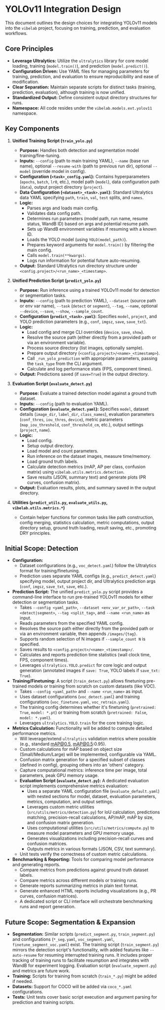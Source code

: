 # YOLOv11 Integration Design

This document outlines the design choices for integrating YOLOv11 models into the `vibelab` project, focusing on training, prediction, and evaluation workflows.

## Core Principles

- **Leverage Ultralytics:** Utilize the `ultralytics` library for core model loading, training (`model.train()`), and prediction (`model.predict()`).
- **Configuration Driven:** Use YAML files for managing parameters for training, prediction, and evaluation to ensure reproducibility and ease of modification.
- **Clear Separation:** Maintain separate scripts for distinct tasks (training, prediction, evaluation), although training is now unified.
- **Standardized Output:** Define consistent output directory structures for runs.
- **Namespace:** All code resides under the `vibelab.models.ext.yolov11` namespace.

## Key Components

1.  **Unified Training Script (`train_yolo.py`)**
    -   **Purpose:** Handles both detection and segmentation model training/fine-tuning.
    -   **Inputs:** `--config` (path to main training YAML), `--name` (base run name), optional `--resume-with` (path to previous run dir), optional `--model` (override model in config).
    -   **Configuration (`<task>_config.yaml`):** Contains hyperparameters (`epochs`, `batch`, `lr0`, etc.), model path (`model`), data configuration path (`data`), output project directory (`project`).
    -   **Data Configuration (`<dataset>_<task>.yaml`):** Standard Ultralytics data YAML specifying `path`, `train`, `val`, `test` splits, and `names`.
    -   **Logic:**
        -   Parses args and loads main config.
        -   Validates data config path.
        -   Determines run parameters (model path, run name, resume status, WandB ID) based on args and potential resume path.
        -   Sets up WandB environment variables if resuming with a known ID.
        -   Loads the YOLO model (using `YOLO(model_path)`).
        -   Prepares keyword arguments for `model.train()` by filtering the main config.
        -   Calls `model.train(**kwargs)`.
        -   Logs run information for potential future auto-resuming.
    -   **Output:** Standard Ultralytics run directory structure under `<config.project>/<run_name>_<timestamp>`.

2.  **Unified Prediction Script (`predict_yolo.py`)**
    -   **Purpose:** Run inference using a trained YOLOv11 model for detection or segmentation tasks.
    -   **Inputs:** `--config` (path to prediction YAML), `--dataset` (source path or env var name), `--task` (`detect` or `segment`), `--tag`, `--name`, optional `--device`, `--save`, `--show`, `--sample_count`.
    -   **Configuration (`predict_<task>.yaml`):** Specifies `model`, `project`, and YOLO prediction parameters (e.g., `conf`, `imgsz`, `save`, `save_txt`).
    -   **Logic:**
        -   Load config and merge CLI overrides (`device`, `save`, `show`).
        -   Resolve the source path (either directly from a provided path or via an environment variable).
        -   Process source directory (list images, optionally sample).
        -   Prepare output directory (`<config.project>/<name>_<timestamp>`).
        -   Call `_run_yolo_prediction` with appropriate parameters, passing the `task_type` from the CLI argument.
        -   Calculate and log performance stats (FPS, component times).
    -   **Output:** Predictions saved (if `save=True`) in the output directory.

3.  **Evaluation Script (`evaluate_detect.py`)**
    -   **Purpose:** Evaluate a trained detection model against a ground truth dataset.
    -   **Inputs:** `--config` (path to evaluation YAML).
    -   **Configuration (`evaluate_detect.yaml`):** Specifies `model`, dataset details (`image_dir`, `label_dir`, `class_names`), evaluation parameters (`conf_thres`, `iou_thres`, `device`), metric parameters (`map_iou_threshold`, `conf_threshold_cm`, etc.), output settings (`project`, `name`).
    -   **Logic:**
        -   Load config.
        -   Setup output directory.
        -   Load model and count parameters.
        -   Run inference on the dataset images, measure time/memory.
        -   Load ground truth labels.
        -   Calculate detection metrics (mAP, AP per class, confusion matrix) using `vibelab.utils.metrics.detection`.
        -   Save results (JSON, summary text) and generate plots (PR curves, confusion matrix).
    -   **Output:** Evaluation results, plots, and summary saved in the output directory.

4.  **Utilities (`predict_utils.py`, `evaluate_utils.py`, `vibelab.utils.metrics.*`)**
    -   Contain helper functions for common tasks like path construction, config merging, statistics calculation, metric computations, output directory setup, ground truth loading, result saving, etc., promoting DRY principles.

## Initial Scope: Detection

- **Configuration:**
  - Dataset configurations (e.g., `voc_detect.yaml`) follow the Ultralytics format for training/finetuning.
  - Prediction uses separate YAML configs (e.g., `predict_detect.yaml`) specifying model, output project dir, and Ultralytics prediction args (`conf`, `imgsz`, `save_txt`, `save`, etc.).
- **Prediction Script:** The unified `predict_yolo.py` script provides a command-line interface to run pre-trained YOLOv11 models for either detection or segmentation tasks.
  - Takes `--config <yaml_path>`, `--dataset <env_var_or_path>`, `--task <detect|segment>`, `--tag <split_tag>`, and `--name <run_name>` as input.
  - Reads parameters from the specified YAML config.
  - Resolves the source path either directly from the provided path or via an environment variable, then appends `/images/{tag}`.
  - Supports random selection of N images if `--sample_count N` is specified.
  - Saves results to `<config.project>/<name>_<timestamp>/`.
  - Calculates and reports prediction time statistics (wall clock time, FPS, component times).
  - Leverages `ultralytics.YOLO.predict` for core logic and output generation (annotated images if `save: True`, YOLO labels if `save_txt: True`).
- **Training/Finetuning:** A script (`train_detect.py`) allows finetuning pre-trained models or training from scratch on custom datasets (like VOC).
  - Takes `--config <yaml_path>` and `--name <run_name>` as input.
  - Uses dataset configurations (`voc_detect.yaml`) and training configurations (`voc_finetune.yaml`, `voc_retrain.yaml`).
  - The training config determines whether it's finetuning (`pretrained: True`, `model: *.pt`) or training from scratch (`pretrained: False`, `model: *.yaml`).
  - Leverages `ultralytics.YOLO.train` for the core training logic.
- **Metrics Calculation:** Functionality will be added to compute detailed performance metrics.
  - Will leverage/extend `ultralytics` validation metrics where possible (e.g., standard mAP@0.5, mAP@0.5:0.95).
  - Custom calculations for mAP based on object size (Small/Medium/Large) will be implemented, configurable via YAML.
  - Confusion matrix generation for a specified subset of classes (defined in config), grouping others into an 'others' category.
  - Capture computational metrics: inference time per image, total parameters, peak GPU memory usage.
  - **Evaluation Script (`evaluate_detect.py`):** A dedicated evaluation script implements comprehensive metrics evaluation:
    - Uses a separate YAML configuration file (`evaluate_default.yaml`) with nested sections for model, dataset, evaluation parameters, metrics, computation, and output settings.
    - Leverages custom metric utilities (`src/utils/metrics/detection.py`) for IoU calculation, predictions matching, precision-recall calculations, AP/mAP, mAP by size, and confusion matrix generation.
    - Uses computational utilities (`src/utils/metrics/compute.py`) to measure model parameters and GPU memory usage.
    - Generates visualizations including precision-recall curves and confusion matrices.
    - Outputs metrics in various formats (JSON, CSV, text summary).
  - Unit tests verify the correctness of custom metric calculations.
- **Benchmarking & Reporting:** Tools for comparing model performance and generating reports.
  - Compare metrics from predictions against ground truth dataset labels.
  - Compare metrics across different models or training runs.
  - Generate reports summarizing metrics in plain text format.
  - Generate enhanced HTML reports including visualizations (e.g., PR curves, confusion matrices).
  - A dedicated script or CLI interface will orchestrate benchmarking runs and report generation.

## Future Scope: Segmentation & Expansion

- **Segmentation:** Similar scripts (`predict_segment.py`, `train_segment.py`) and configurations (`*_seg.yaml`, `voc_segment.yaml`, `finetune_segment_voc.yaml`) exist. The training script (`train_segment.py`) mirrors the detection script's functionality, with added features like `--auto-resume` for resuming interrupted training runs. It includes proper tracking of training runs to facilitate resumption and integrates with WandB for experiment logging. Evaluation script (`evaluate_segment.py`) and metrics are future work.
- **Training:** Scripts for training from scratch (`train_*.py`) might be added if needed.
- **Datasets:** Support for COCO will be added via `coco_*.yaml` configurations.
- **Tests:** Unit tests cover basic script execution and argument parsing for prediction and training scripts.